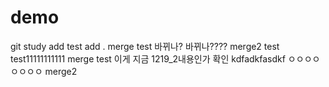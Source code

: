 # demo
git study
add test
add .
merge test
바뀌나?
바뀌나????
merge2 test
test11111111111
merge test
이게 지금 1219_2내용인가 확인
kdfadkfasdkf
ㅇㅇㅇㅇㅇㅇㅇㅇ
merge2
